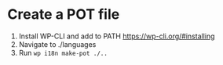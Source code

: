 # Create a POT file
1. Install WP-CLI and add to PATH https://wp-cli.org/#installing
1. Navigate to ./languages
1. Run `wp i18n make-pot ./..`

